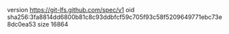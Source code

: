 version https://git-lfs.github.com/spec/v1
oid sha256:3fa8814dd6800b81c8c93ddbfcf59c705f93c58f5209649771ebc73e8dc0ea53
size 16864
